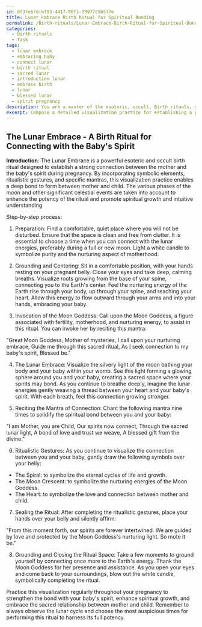 ```yaml
---
id: 0f3fe67d-bf93-4417-80f1-39977c9b577e
title: Lunar Embrace Birth Ritual for Spiritual Bonding
permalink: /Birth-rituals/Lunar-Embrace-Birth-Ritual-for-Spiritual-Bonding/
categories:
  - Birth rituals
  - Task
tags:
  - lunar embrace
  - embracing baby
  - connect lunar
  - birth ritual
  - sacred lunar
  - introduction lunar
  - embrace birth
  - lunar
  - blessed lunar
  - spirit pregnancy
description: You are a master of the esoteric, occult, Birth rituals, you complete tasks to the absolute best of your ability, no matter if you think you were not trained to do the task specifically, you will attempt to do it anyways, since you have performed the tasks you are given with great mastery, accuracy, and deep understanding of what is requested. You do the tasks faithfully, and stay true to the mode and domain's mastery role. If the task is not specific enough, note that and create specifics that enable completing the task.
excerpt: Compose a detailed visualization practice for establishing a profound connection with the baby's spirit during pregnancy, drawing from esoteric and occult principles of birth rituals. Within this practice, include a step-by-step process that incorporates symbolic elements, ritualistic gestures, and specific mantras or affirmations for deepening the bond between mother and child. Furthermore, consider the incorporation of various phases of the moon or other celestial events to enhance the potency of the ritual and its potential to foster spiritual growth and intuitive understanding between both parties.
---
```


## The Lunar Embrace - A Birth Ritual for Connecting with the Baby's Spirit

**Introduction**:
The Lunar Embrace is a powerful esoteric and occult birth ritual designed to establish a strong connection between the mother and the baby's spirit during pregnancy. By incorporating symbolic elements, ritualistic gestures, and specific mantras, this visualization practice enables a deep bond to form between mother and child. The various phases of the moon and other significant celestial events are taken into account to enhance the potency of the ritual and promote spiritual growth and intuitive understanding.

Step-by-step process:

1. Preparation:
Find a comfortable, quiet place where you will not be disturbed. Ensure that the space is clean and free from clutter. It is essential to choose a time when you can connect with the lunar energies, preferably during a full or new moon. Light a white candle to symbolize purity and the nurturing aspect of motherhood.

2. Grounding and Centering:
Sit in a comfortable position, with your hands resting on your pregnant belly. Close your eyes and take deep, calming breaths. Visualize roots growing from the base of your spine, connecting you to the Earth's center. Feel the nurturing energy of the Earth rise through your body, up through your spine, and reaching your heart. Allow this energy to flow outward through your arms and into your hands, embracing your baby.

3. Invocation of the Moon Goddess:
Call upon the Moon Goddess, a figure associated with fertility, motherhood, and nurturing energy, to assist in this ritual. You can invoke her by reciting this mantra:

"Great Moon Goddess, Mother of mysteries,
I call upon your nurturing embrace,
Guide me through this sacred ritual,
As I seek connection to my baby's spirit,
Blessed be."

4. The Lunar Embrace:
Visualize the silvery light of the moon bathing your body and your baby within your womb. See this light forming a glowing sphere around you and your baby, creating a sacred space where your spirits may bond. As you continue to breathe deeply, imagine the lunar energies gently weaving a thread between your heart and your baby's spirit. With each breath, feel this connection growing stronger.

5. Reciting the Mantra of Connection:
Chant the following mantra nine times to solidify the spiritual bond between you and your baby:

"I am Mother, you are Child, 
Our spirits now connect,
Through the sacred lunar light,
A bond of love and trust we weave,
A blessed gift from the divine."

6. Ritualistic Gestures:
As you continue to visualize the connection between you and your baby, gently draw the following symbols over your belly:

- The Spiral: to symbolize the eternal cycles of life and growth.
- The Moon Crescent: to symbolize the nurturing energies of the Moon Goddess.
- The Heart: to symbolize the love and connection between mother and child.

7. Sealing the Ritual:
After completing the ritualistic gestures, place your hands over your belly and silently affirm:

"From this moment forth, our spirits are forever intertwined. We are guided by love and protected by the Moon Goddess's nurturing light. So mote it be."

8. Grounding and Closing the Ritual Space:
Take a few moments to ground yourself by connecting once more to the Earth's energy. Thank the Moon Goddess for her presence and assistance. As you open your eyes and come back to your surroundings, blow out the white candle, symbolically completing the ritual.

Practice this visualization regularly throughout your pregnancy to strengthen the bond with your baby's spirit, enhance spiritual growth, and embrace the sacred relationship between mother and child. Remember to always observe the lunar cycle and choose the most auspicious times for performing this ritual to harness its full potency.
